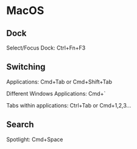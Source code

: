 # MacOS

## Dock

Select/Focus Dock: Ctrl+Fn+F3

## Switching

Applications: Cmd+Tab or Cmd+Shift+Tab

Different Windows Applications: Cmd+`

Tabs within applications: Ctrl+Tab or Cmd+1,2,3...

## Search

Spotlight: Cmd+Space